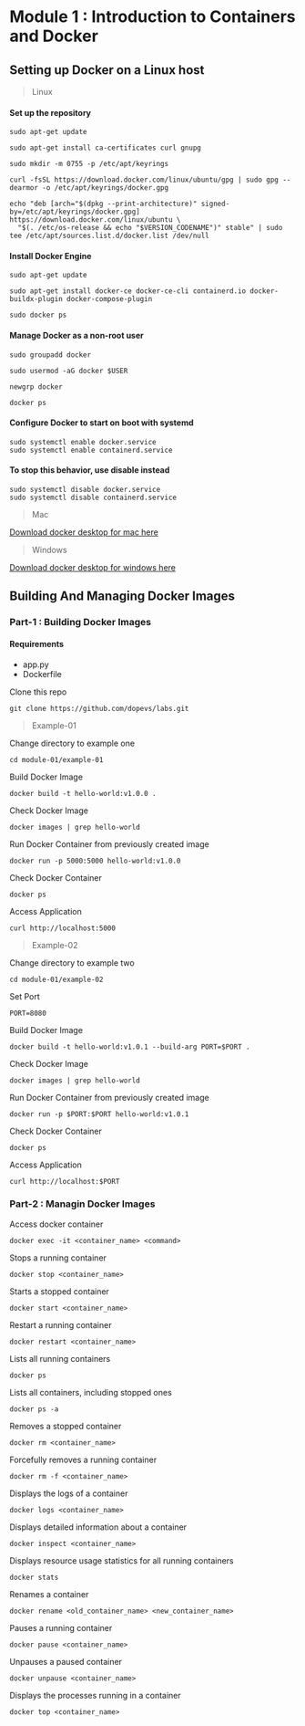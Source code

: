 # Module 1 : Introduction to Containers and Docker
## Setting up Docker on a Linux host
> Linux

#### Set up the repository
```
sudo apt-get update
```
```
sudo apt-get install ca-certificates curl gnupg
```
```
sudo mkdir -m 0755 -p /etc/apt/keyrings
```
```
curl -fsSL https://download.docker.com/linux/ubuntu/gpg | sudo gpg --dearmor -o /etc/apt/keyrings/docker.gpg
```
```
echo "deb [arch="$(dpkg --print-architecture)" signed-by=/etc/apt/keyrings/docker.gpg] https://download.docker.com/linux/ubuntu \
  "$(. /etc/os-release && echo "$VERSION_CODENAME")" stable" | sudo tee /etc/apt/sources.list.d/docker.list /dev/null
```
#### Install Docker Engine
```
sudo apt-get update
```
```
sudo apt-get install docker-ce docker-ce-cli containerd.io docker-buildx-plugin docker-compose-plugin
```
```
sudo docker ps
```
#### Manage Docker as a non-root user
```
sudo groupadd docker
```
```
sudo usermod -aG docker $USER
```
```
newgrp docker
```
```
docker ps
```
#### Configure Docker to start on boot with systemd
```
sudo systemctl enable docker.service
sudo systemctl enable containerd.service
```
#### To stop this behavior, use disable instead
```
sudo systemctl disable docker.service
sudo systemctl disable containerd.service
```
> Mac 

[Download docker desktop for mac here](https://docs.docker.com/desktop/install/mac-install/)

> Windows

[Download docker desktop for windows here](https://docs.docker.com/desktop/install/windows-install/)

## Building And Managing Docker Images
### Part-1 : Building Docker Images 
#### Requirements
- app.py
- Dockerfile

Clone this repo
```
git clone https://github.com/dopevs/labs.git
```

>Example-01

Change directory to example one
```
cd module-01/example-01
```
Build Docker Image
```
docker build -t hello-world:v1.0.0 .
```
Check Docker Image
```
docker images | grep hello-world
```
Run Docker Container from previously created image
```
docker run -p 5000:5000 hello-world:v1.0.0
```
Check Docker Container
```
docker ps
```
Access Application
```
curl http://localhost:5000
```
>Example-02

Change directory to example two
```
cd module-01/example-02
```
Set Port
```
PORT=8080
```
Build Docker Image
```
docker build -t hello-world:v1.0.1 --build-arg PORT=$PORT .
```
Check Docker Image
```
docker images | grep hello-world
```
Run Docker Container from previously created image
```
docker run -p $PORT:$PORT hello-world:v1.0.1
```
Check Docker Container
```
docker ps
```
Access Application
```
curl http://localhost:$PORT
```

### Part-2 : Managin Docker Images
Access docker container
```
docker exec -it <container_name> <command>
```
Stops a running container
```
docker stop <container_name>
```
Starts a stopped container
```
docker start <container_name>
```
Restart a running container
```
docker restart <container_name>
```
Lists all running containers
```
docker ps
```
Lists all containers, including stopped ones
```
docker ps -a
```
Removes a stopped container
```
docker rm <container_name>
```
Forcefully removes a running container
```
docker rm -f <container_name>
```
Displays the logs of a container
```
docker logs <container_name>
```
Displays detailed information about a container
```
docker inspect <container_name>
```
Displays resource usage statistics for all running containers
```
docker stats
```
Renames a container
```
docker rename <old_container_name> <new_container_name>
```
Pauses a running container
```
docker pause <container_name>
```
Unpauses a paused container
```
docker unpause <container_name>
```
Displays the processes running in a container
```
docker top <container_name>
```
